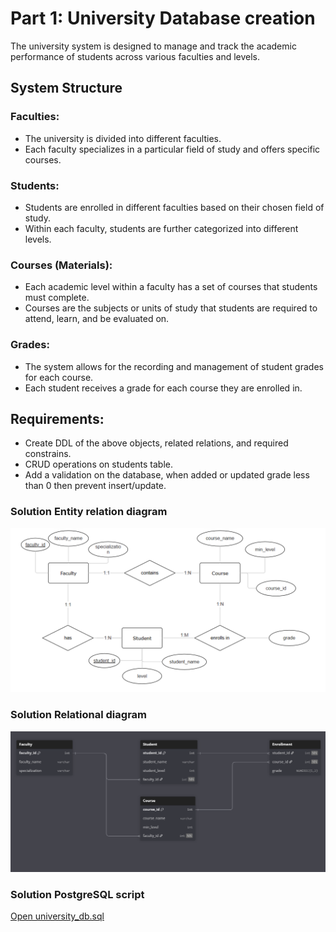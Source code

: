 # Part 1: University Database creation
The university system is designed to manage and track the academic performance of students across various faculties and levels. 
## System Structure
### Faculties:
- The university is divided into different faculties.
- Each faculty specializes in a particular field of study and offers specific courses.
### Students:
- Students are enrolled in different faculties based on their chosen field of study.
- Within each faculty, students are further categorized into different levels.
### Courses (Materials):
- Each academic level within a faculty has a set of courses that students must complete.
- Courses are the subjects or units of study that students are required to attend, learn, and be evaluated on.
### Grades:
- The system allows for the recording and management of student grades for each course.
- Each student receives a grade for each course they are enrolled in.


## Requirements:
- Create DDL of the above objects, related relations, and required constrains.
- CRUD operations on students table.
- Add a validation on the database, when added or updated grade less than 0 then prevent insert/update.

### Solution Entity relation diagram
![alt text](images/image.png)

### Solution Relational diagram
![alt text](images/image-1.png)

### Solution PostgreSQL script
[Open university_db.sql](university_db.sql)
